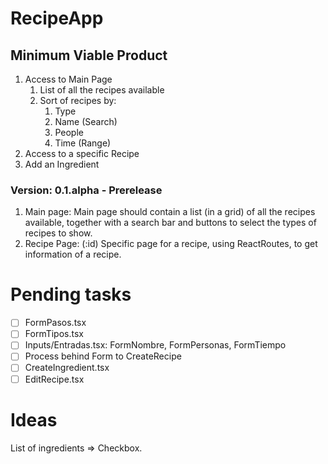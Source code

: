 # RecipeApp 
## Minimum Viable Product
1. Access to Main Page
   1. List of all the recipes available
   2. Sort of recipes by:
      1. Type 
      2. Name (Search)
      3. People
      4. Time (Range)
2. Access to a specific Recipe
3. Add an Ingredient
### Version: 0.1.alpha - Prerelease 
1. Main page: Main page should contain a list (in a grid) of all the recipes available, together with a search bar and buttons to select the types of recipes to show.
2. Recipe Page: (:id) Specific page for a recipe, using ReactRoutes, to get information of a recipe.

# Pending tasks
- [ ] FormPasos.tsx
- [ ] FormTipos.tsx
- [ ] Inputs/Entradas.tsx: FormNombre, FormPersonas, FormTiempo 
- [ ] Process behind Form to CreateRecipe
- [ ] CreateIngredient.tsx
- [ ] EditRecipe.tsx

# Ideas
List of ingredients => Checkbox.